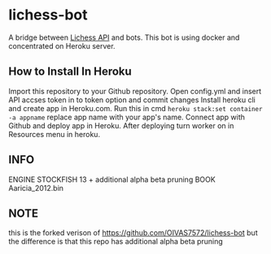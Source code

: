 # lichess-bot
A bridge between [Lichess API](https://lichess.org/api#tag/Chess-Bot) and bots.
This bot is using docker and concentrated on Heroku server.
## How to Install In Heroku
Import this repository to your Github repository.
Open config.yml and insert API accses token in to token option and commit changes
Install heroku cli and create app in Heroku.com.
Run this in cmd `heroku stack:set container -a appname` replace app name with your app's name.
Connect app with Github and deploy app in Heroku.
After deploying turn worker on in Resources menu in heroku. 
## INFO
ENGINE STOCKFISH 13 + additional alpha beta pruning
BOOK Aaricia_2012.bin
## NOTE 
this is the forked verison of https://github.com/OIVAS7572/lichess-bot but the difference is that this repo has additional alpha beta pruning
